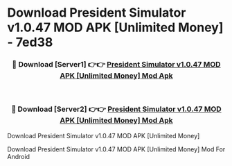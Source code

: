 # Download President Simulator v1.0.47 MOD APK [Unlimited Money] - 7ed38


<div align="center">
<h3>🔴 Download [Server1] 👉👉 <a href="https://apk-comot.site?title=President_Simulator_v1.0.47_MOD_APK_[Unlimited_Money]">President Simulator v1.0.47 MOD APK [Unlimited Money] Mod Apk</a></h3><br>
<h3>🔴 Download [Server2] 👉👉 <a href="https://apk-comot.site?title=President_Simulator_v1.0.47_MOD_APK_[Unlimited_Money]">President Simulator v1.0.47 MOD APK [Unlimited Money] Mod Apk</a></h3>
</div>



Download President Simulator v1.0.47 MOD APK [Unlimited Money] 

Download President Simulator v1.0.47 MOD APK [Unlimited Money] Mod For Android